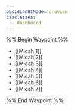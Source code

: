 ```yaml
---
obsidianUIMode: preview
cssclasses:
  - dashboard
---
```

%% Begin Waypoint %%
- [[Micah 1]]
- [[Micah 2]]
- [[Micah 3]]
- [[Micah 4]]
- [[Micah 5]]
- [[Micah 6]]
- [[Micah 7]]

%% End Waypoint %%